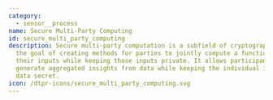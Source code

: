 ```yaml
---
category: 
  - sensor__process
name: Secure Multi-Party Computing
id: secure_multi_party_computing
description: Secure multi-party computation is a subfield of cryptography with
  the goal of creating methods for parties to jointly compute a function over
  their inputs while keeping those inputs private. It allows participants to
  generate aggregated insights from data while keeping the individual items of
  data secret.
icon: /dtpr-icons/secure_multi_party_computing.svg
---
```

